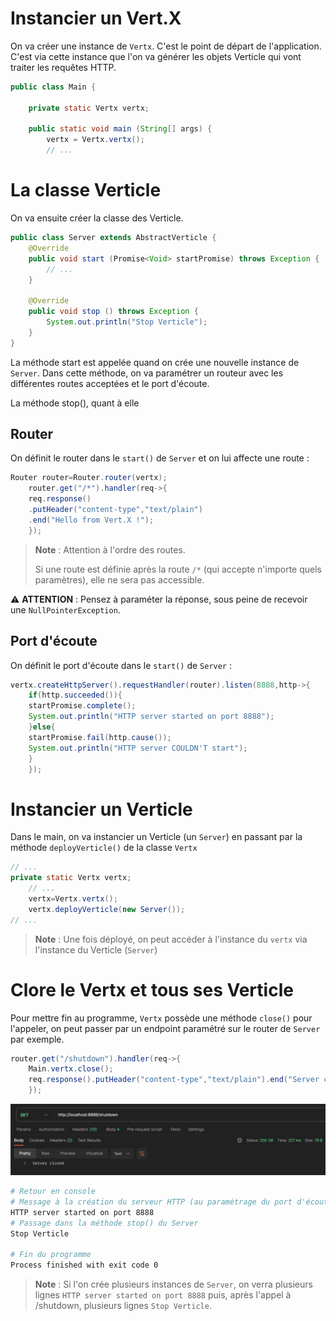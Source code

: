 # Instancier un Vert.X

On va créer une instance de `Vertx`. C'est le point de départ de l'application. C'est via cette instance que l'on va générer les objets Verticle qui vont traiter les requêtes HTTP.

```java
public class Main {
    
    private static Vertx vertx;
    
    public static void main (String[] args) {
        vertx = Vertx.vertx();
        // ...
```

# La classe Verticle

On va ensuite créer la classe des Verticle.

```java
public class Server extends AbstractVerticle {
    @Override
    public void start (Promise<Void> startPromise) throws Exception {
        // ...
    }
    
    @Override
    public void stop () throws Exception {
        System.out.println("Stop Verticle");
    }
}
```

La méthode start est appelée quand on crée une nouvelle instance de `Server`. Dans cette méthode, on va paramétrer un routeur avec les différentes routes acceptées et le port d'écoute.

La méthode stop(), quant à elle

## Router

On définit le router dans le `start()` de `Server` et on lui affecte une route :

```java
Router router=Router.router(vertx);
    router.get("/*").handler(req->{
    req.response()
    .putHeader("content-type","text/plain")
    .end("Hello from Vert.X !");
    }); 
```

> **Note** : Attention à l'ordre des routes.
>
> Si une route est définie après la route `/*` (qui accepte n'importe quels paramètres), elle ne sera pas accessible.

:warning: **ATTENTION** : Pensez à paraméter la réponse, sous peine de recevoir une `NullPointerException`.

## Port d'écoute

On définit le port d'écoute dans le `start()` de `Server` :

```java
vertx.createHttpServer().requestHandler(router).listen(8888,http->{
    if(http.succeeded()){
    startPromise.complete();
    System.out.println("HTTP server started on port 8888");
    }else{
    startPromise.fail(http.cause());
    System.out.println("HTTP server COULDN'T start");
    }
    });
```

# Instancier un Verticle

Dans le main, on va instancier un Verticle (un `Server`) en passant par la méthode `deployVerticle()` de la classe `Vertx`

```java
// ...
private static Vertx vertx;
    // ...
    vertx=Vertx.vertx();
    vertx.deployVerticle(new Server());
// ...
```

> **Note** : Une fois déployé, on peut accéder à l'instance du `vertx` via l'instance du Verticle (`Server`)

# Clore le Vertx et tous ses Verticle

Pour mettre fin au programme, `Vertx` possède une méthode `close()` pour l'appeler, on peut passer par un endpoint paramétré sur le router de `Server` par exemple.

```java
router.get("/shutdown").handler(req->{
    Main.vertx.close();
    req.response().putHeader("content-type","text/plain").end("Server closed");
    });
```

![Call endpoint shutdown](Call_shutdown.png)

```bash
# Retour en console
# Message à la création du serveur HTTP (au paramétrage du port d'écoute)
HTTP server started on port 8888   
# Passage dans la méthode stop() du Server
Stop Verticle

# Fin du programme
Process finished with exit code 0
```

> **Note** : Si l'on crée plusieurs instances de `Server`, on verra plusieurs lignes `HTTP server started on port 8888` puis, après l'appel à /shutdown, plusieurs lignes `Stop Verticle`. 
